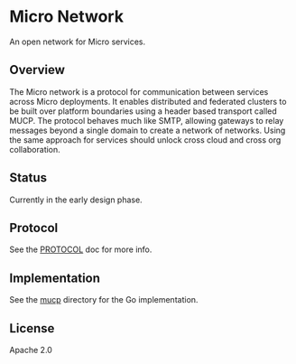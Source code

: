 # Micro Network

An open network for Micro services.

## Overview

The Micro network is a protocol for communication between services across Micro deployments. 
It enables distributed and federated clusters to be built over platform boundaries using 
a header based transport called MUCP. The protocol behaves much like SMTP, allowing gateways 
to relay messages beyond a single domain to create a network of networks. Using the same approach 
for services should unlock cross cloud and cross org collaboration.

## Status

Currently in the early design phase.

## Protocol

See the [PROTOCOL](PROTOCOL.md) doc for more info.

## Implementation

See the [mucp](mucp) directory for the Go implementation.

## License

Apache 2.0
